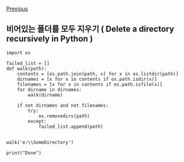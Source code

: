 [Previous](..)
## 비어있는 폴더를 모두 지우기 ( Delete a directory recursively in Python )
```
import os

failed_list = []
def walk(path):
    contents = [os.path.join(path, x) for x in os.listdir(path)]
    dirnames = [x for x in contents if os.path.isdir(x)]
    filenames = [x for x in contents if os.path.isfile(x)]
    for dirname in dirnames:
        walk(dirname)

    if not dirnames and not filenames:
        try:
            os.removedirs(path)
        except:
            failed_list.append(path)  
        
    
walk('e:\\SomeDirectory')

print("Done")

```